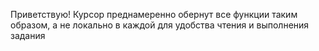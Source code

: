 Приветствую! Курсор преднамеренно обернут все функции таким образом, а не локально в каждой для удобства чтения и выполнения задания